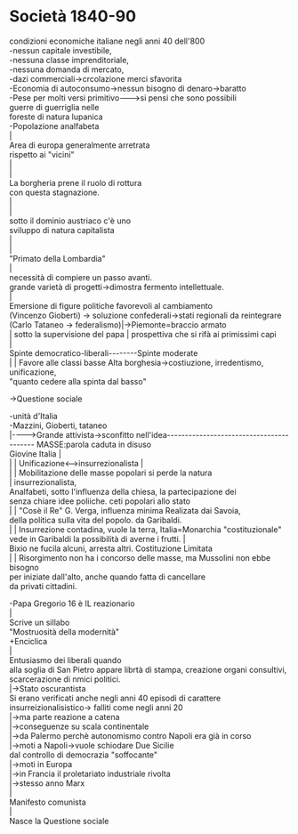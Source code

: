# Società 1840-90
condizioni economiche italiane negli anni 40 dell'800  
-nessun capitale investibile,   
-nessuna classe imprenditoriale,   
-nessuna domanda di mercato,  
-dazi commerciali->crcolazione merci sfavorita  
-Economia di autoconsumo->nessun bisogno di denaro->baratto  
-Pese per molti versi primitivo--->si pensi che sono possibili   
					guerre di guerriglia nelle   
					foreste di natura lupanica  
-Popolazione analfabeta  
	|  
Area di europa generalmente arretrata  
rispetto ai "vicini"  
	|  
	|  
La borgheria prene il ruolo di rottura  
con questa stagnazione.  
	|  
	|  
sotto il dominio austriaco c'è uno   
sviluppo di natura capitalista  
	|  
	|  
"Primato della Lombardia"  
	|  
necessità di compiere un passo avanti.  
grande varietà di progetti->dimostra fermento intellettuale.  
	|  
Emersione di figure politiche favorevoli al cambiamento  
(Vincenzo Gioberti) -> soluzione confederali->stati regionali da reintegrare (Carlo Tataneo -> federalismo)|->Piemonte=braccio armato  
	| sotto la supervisione del papa |
prospettiva che si rifà ai primissimi capi  
	|  
Spinte democratico-liberali--------Spinte moderate  
	|   |
Favore alle classi basse		Alta borghesia->costiuzione, irredentismo, unificazione,  
					"quanto cedere alla spinta dal basso"  
  
->Questione sociale   
  
  
-unità d'Italia  
-Mazzini, Gioberti, tataneo  
   |---->Grande attivista->sconfitto nell'idea-----------------------------------------														MASSE:parola caduta in disuso  
Giovine Italia									      |  
	|   |
   Unificazione<-->insurrezionalista						      |  
			|   |
		Mobilitazione delle masse popolari				si perde la natura  
			|							insurrezionalista,  
		Analfabeti, sotto l'influenza della chiesa,			la partecipazione dei   
		senza chiare idee poliiche.					ceti popolari allo stato  
			|   |
		"Cosè il Re" G. Verga, influenza minima				Realizata dai Savoia,   
		della politica sulla vita del popolo.				da Garibaldi.  
			|   |
		Insurrezione contadina, vuole la terra,				Italia=Monarchia "costituzionale"  
		vede in Garibaldi la possibilità di averne i frutti.					|  
		Bixio ne fucila alcuni, arresta altri.						Costituzione Limitata  
			|   |
		Risorgimento non ha i concorso delle masse, ma 					Mussolini non ebbe bisogno   
		per iniziate dall'alto, anche quando fatta					di cancellare  
		da privati cittadini.  
		  
  
  
  
-Papa Gregorio 16 è IL reazionario  
			|  
		Scrive un sillabo  
		"Mostruosità della modernità"  
		+Enciclica   
			|  
		Entusiasmo dei liberali quando  
		alla soglia di San Pietro appare librtà di stampa, creazione organi consultivi, scarcerazione di nmici politici.  
				|->Stato oscurantista  
Si erano verificati anche negli anni 40 episodi di carattere insurreizionalisistico-> falliti come negli anni 20  
									|->ma parte reazione a catena  
									|->conseguenze su scala continentale   
									|->da Palermo perchè autonomismo contro Napoli era già in corso  
									|->moti a Napoli->vuole schiodare Due Sicilie   
										dal controllo di democrazia "soffocante"  
									|->moti in Europa  
									|->in Francia il proletariato industriale rivolta  
									|->stesso anno Marx  
									               |  
										Manifesto comunista  
 										       |  
										Nasce la Questione sociale  
	  
